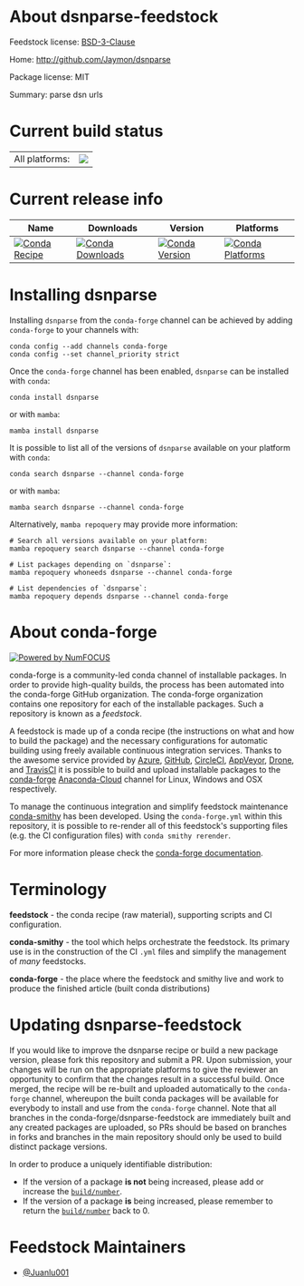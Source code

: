 About dsnparse-feedstock
========================

Feedstock license: [BSD-3-Clause](https://github.com/conda-forge/dsnparse-feedstock/blob/main/LICENSE.txt)

Home: http://github.com/Jaymon/dsnparse

Package license: MIT

Summary: parse dsn urls

Current build status
====================


<table><tr><td>All platforms:</td>
    <td>
      <a href="https://dev.azure.com/conda-forge/feedstock-builds/_build/latest?definitionId=4622&branchName=main">
        <img src="https://dev.azure.com/conda-forge/feedstock-builds/_apis/build/status/dsnparse-feedstock?branchName=main">
      </a>
    </td>
  </tr>
</table>

Current release info
====================

| Name | Downloads | Version | Platforms |
| --- | --- | --- | --- |
| [![Conda Recipe](https://img.shields.io/badge/recipe-dsnparse-green.svg)](https://anaconda.org/conda-forge/dsnparse) | [![Conda Downloads](https://img.shields.io/conda/dn/conda-forge/dsnparse.svg)](https://anaconda.org/conda-forge/dsnparse) | [![Conda Version](https://img.shields.io/conda/vn/conda-forge/dsnparse.svg)](https://anaconda.org/conda-forge/dsnparse) | [![Conda Platforms](https://img.shields.io/conda/pn/conda-forge/dsnparse.svg)](https://anaconda.org/conda-forge/dsnparse) |

Installing dsnparse
===================

Installing `dsnparse` from the `conda-forge` channel can be achieved by adding `conda-forge` to your channels with:

```
conda config --add channels conda-forge
conda config --set channel_priority strict
```

Once the `conda-forge` channel has been enabled, `dsnparse` can be installed with `conda`:

```
conda install dsnparse
```

or with `mamba`:

```
mamba install dsnparse
```

It is possible to list all of the versions of `dsnparse` available on your platform with `conda`:

```
conda search dsnparse --channel conda-forge
```

or with `mamba`:

```
mamba search dsnparse --channel conda-forge
```

Alternatively, `mamba repoquery` may provide more information:

```
# Search all versions available on your platform:
mamba repoquery search dsnparse --channel conda-forge

# List packages depending on `dsnparse`:
mamba repoquery whoneeds dsnparse --channel conda-forge

# List dependencies of `dsnparse`:
mamba repoquery depends dsnparse --channel conda-forge
```


About conda-forge
=================

[![Powered by
NumFOCUS](https://img.shields.io/badge/powered%20by-NumFOCUS-orange.svg?style=flat&colorA=E1523D&colorB=007D8A)](https://numfocus.org)

conda-forge is a community-led conda channel of installable packages.
In order to provide high-quality builds, the process has been automated into the
conda-forge GitHub organization. The conda-forge organization contains one repository
for each of the installable packages. Such a repository is known as a *feedstock*.

A feedstock is made up of a conda recipe (the instructions on what and how to build
the package) and the necessary configurations for automatic building using freely
available continuous integration services. Thanks to the awesome service provided by
[Azure](https://azure.microsoft.com/en-us/services/devops/), [GitHub](https://github.com/),
[CircleCI](https://circleci.com/), [AppVeyor](https://www.appveyor.com/),
[Drone](https://cloud.drone.io/welcome), and [TravisCI](https://travis-ci.com/)
it is possible to build and upload installable packages to the
[conda-forge](https://anaconda.org/conda-forge) [Anaconda-Cloud](https://anaconda.org/)
channel for Linux, Windows and OSX respectively.

To manage the continuous integration and simplify feedstock maintenance
[conda-smithy](https://github.com/conda-forge/conda-smithy) has been developed.
Using the ``conda-forge.yml`` within this repository, it is possible to re-render all of
this feedstock's supporting files (e.g. the CI configuration files) with ``conda smithy rerender``.

For more information please check the [conda-forge documentation](https://conda-forge.org/docs/).

Terminology
===========

**feedstock** - the conda recipe (raw material), supporting scripts and CI configuration.

**conda-smithy** - the tool which helps orchestrate the feedstock.
                   Its primary use is in the construction of the CI ``.yml`` files
                   and simplify the management of *many* feedstocks.

**conda-forge** - the place where the feedstock and smithy live and work to
                  produce the finished article (built conda distributions)


Updating dsnparse-feedstock
===========================

If you would like to improve the dsnparse recipe or build a new
package version, please fork this repository and submit a PR. Upon submission,
your changes will be run on the appropriate platforms to give the reviewer an
opportunity to confirm that the changes result in a successful build. Once
merged, the recipe will be re-built and uploaded automatically to the
`conda-forge` channel, whereupon the built conda packages will be available for
everybody to install and use from the `conda-forge` channel.
Note that all branches in the conda-forge/dsnparse-feedstock are
immediately built and any created packages are uploaded, so PRs should be based
on branches in forks and branches in the main repository should only be used to
build distinct package versions.

In order to produce a uniquely identifiable distribution:
 * If the version of a package **is not** being increased, please add or increase
   the [``build/number``](https://docs.conda.io/projects/conda-build/en/latest/resources/define-metadata.html#build-number-and-string).
 * If the version of a package **is** being increased, please remember to return
   the [``build/number``](https://docs.conda.io/projects/conda-build/en/latest/resources/define-metadata.html#build-number-and-string)
   back to 0.

Feedstock Maintainers
=====================

* [@Juanlu001](https://github.com/Juanlu001/)

